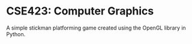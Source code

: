 # CSE423: Computer Graphics

A simple stickman platforming game created using the OpenGL library in Python.




